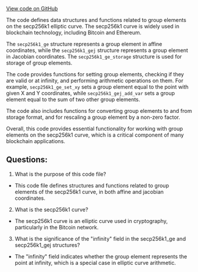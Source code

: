 [View code on GitHub](https://github.com/cosmos/cosmos-sdk/blob/main/crypto/keys/secp256k1/internal/secp256k1/libsecp256k1/src/group.h)

The code defines data structures and functions related to group elements on the secp256k1 elliptic curve. The secp256k1 curve is widely used in blockchain technology, including Bitcoin and Ethereum. 

The `secp256k1_ge` structure represents a group element in affine coordinates, while the `secp256k1_gej` structure represents a group element in Jacobian coordinates. The `secp256k1_ge_storage` structure is used for storage of group elements. 

The code provides functions for setting group elements, checking if they are valid or at infinity, and performing arithmetic operations on them. For example, `secp256k1_ge_set_xy` sets a group element equal to the point with given X and Y coordinates, while `secp256k1_gej_add_var` sets a group element equal to the sum of two other group elements. 

The code also includes functions for converting group elements to and from storage format, and for rescaling a group element by a non-zero factor. 

Overall, this code provides essential functionality for working with group elements on the secp256k1 curve, which is a critical component of many blockchain applications.
## Questions: 
 1. What is the purpose of this code file?
- This code file defines structures and functions related to group elements of the secp256k1 curve, in both affine and jacobian coordinates.

2. What is the secp256k1 curve?
- The secp256k1 curve is an elliptic curve used in cryptography, particularly in the Bitcoin network.

3. What is the significance of the "infinity" field in the secp256k1_ge and secp256k1_gej structures?
- The "infinity" field indicates whether the group element represents the point at infinity, which is a special case in elliptic curve arithmetic.